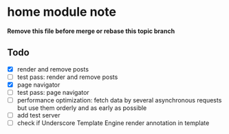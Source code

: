 # home module note

**Remove this file before merge or rebase this topic branch**

## Todo

- [x] render and remove posts
- [ ] test pass: render and remove posts
- [x] page navigator
- [ ] test pass: page navigator
- [ ] performance optimization: fetch data by several asynchronous requests but use them orderly and as early as possible
- [ ] add test server
- [ ] check if Underscore Template Engine render annotation in template

